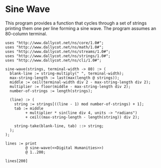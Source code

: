 # Sine Wave

This program provides a function that cycles through a set of strings
printing them one per line forming a sine wave. The program assumes an
80-column terminal.

```
uses "http://www.dallycot.net/ns/core/1.0#";
uses "http://www.dallycot.net/ns/math/1.0#";
uses "http://www.dallycot.net/ns/streams/1.0#";
uses "http://www.dallycot.net/ns/strings/1.0#";
uses "http://www.dallycot.net/ns/cli/1.0#";

sine-wave(strings, terminal-width -> 80) :> (
  blank-line := string-multiply(" ", terminal-width);
  max-string-length := last(max(length @ strings));
  middle := ceil(terminal-width div 2 - max-string-length div 2);
  multiplier := floor(middle - max-string-length div 2);
  number-of-strings := length(strings);

  (line) :> (
    string := strings[((line - 1) mod number-of-strings) + 1];
    tab := middle
         + multiplier * sin(line div 4, units -> "radians")
         + ceil((max-string-length - length(string)) div 2);

    string-take(blank-line, tab) ::> string;
  );
);

lines := print
         @ sine-wave(<<Digital Humanities>>)
         @ 1..200;

lines[200]
```
